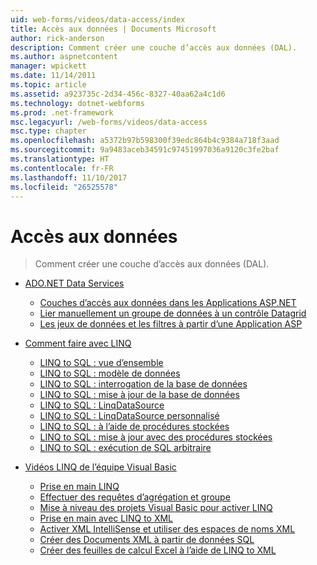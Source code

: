 ```yaml
---
uid: web-forms/videos/data-access/index
title: Accès aux données | Documents Microsoft
author: rick-anderson
description: Comment créer une couche d’accès aux données (DAL).
ms.author: aspnetcontent
manager: wpickett
ms.date: 11/14/2011
ms.topic: article
ms.assetid: a923735c-2d34-456c-8327-40aa62a4c1d6
ms.technology: dotnet-webforms
ms.prod: .net-framework
msc.legacyurl: /web-forms/videos/data-access
msc.type: chapter
ms.openlocfilehash: a5372b97b598300f39edc864b4c9384a718f3aad
ms.sourcegitcommit: 9a9483aceb34591c97451997036a9120c3fe2baf
ms.translationtype: HT
ms.contentlocale: fr-FR
ms.lasthandoff: 11/10/2017
ms.locfileid: "26525578"
---
```

<a name="data-access"></a>Accès aux données
====================
> Comment créer une couche d’accès aux données (DAL).


- [ADO.NET Data Services](adonet-data-services/index.md)

    - [Couches d’accès aux données dans les Applications ASP.NET](adonet-data-services/data-access-layers-in-aspnet-applications.md)
    - [Lier manuellement un groupe de données à un contrôle Datagrid](adonet-data-services/how-to-manually-bind-a-dataset-to-a-datagrid.md)
    - [Les jeux de données et les filtres à partir d’une Application ASP](adonet-data-services/how-to-work-with-datasets-and-filters-from-an-asp-application.md)
- [Comment faire avec LINQ](how-do-i-with-linq/index.md)

    - [LINQ to SQL : vue d’ensemble](how-do-i-with-linq/how-do-i-linq-to-sql-overview.md)
    - [LINQ to SQL : modèle de données](how-do-i-with-linq/how-do-i-linq-to-sql-data-model.md)
    - [LINQ to SQL : interrogation de la base de données](how-do-i-with-linq/how-do-i-linq-to-sql-querying-the-database.md)
    - [LINQ to SQL : mise à jour de la base de données](how-do-i-with-linq/how-do-i-linq-to-sql-updating-the-database.md)
    - [LINQ to SQL : LinqDataSource](how-do-i-with-linq/how-do-i-linq-to-sql-linqdatasource.md)
    - [LINQ to SQL : LinqDataSource personnalisé](how-do-i-with-linq/how-do-i-linq-to-sql-custom-linqdatasource.md)
    - [LINQ to SQL : à l’aide de procédures stockées](how-do-i-with-linq/how-do-i-linq-to-sql-using-stored-procedures.md)
    - [LINQ to SQL : mise à jour avec des procédures stockées](how-do-i-with-linq/how-do-i-linq-to-sql-updating-with-stored-procedures.md)
    - [LINQ to SQL : exécution de SQL arbitraire](how-do-i-with-linq/how-do-i-linq-to-sql-executing-arbitrary-sql.md)
- [Vidéos LINQ de l’équipe Visual Basic](linq-videos-from-the-vb-team/index.md)

    - [Prise en main LINQ](linq-videos-from-the-vb-team/how-do-i-get-started-with-linq.md)
    - [Effectuer des requêtes d’agrégation et groupe](linq-videos-from-the-vb-team/how-do-i-perform-group-and-aggregate-queries.md)
    - [Mise à niveau des projets Visual Basic pour activer LINQ](linq-videos-from-the-vb-team/how-do-i-upgrade-visual-basic-projects-to-enable-linq.md)
    - [Prise en main avec LINQ to XML](linq-videos-from-the-vb-team/how-do-i-get-started-with-linq-to-xml.md)
    - [Activer XML IntelliSense et utiliser des espaces de noms XML](linq-videos-from-the-vb-team/how-do-i-enable-xml-intellisense-and-use-xml-namespaces.md)
    - [Créer des Documents XML à partir de données SQL](linq-videos-from-the-vb-team/how-do-i-create-xml-documents-from-sql-data.md)
    - [Créer des feuilles de calcul Excel à l’aide de LINQ to XML](linq-videos-from-the-vb-team/how-do-i-create-excel-spreadsheets-using-linq-to-xml.md)
